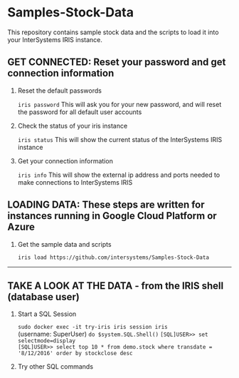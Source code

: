 # Samples-Stock-Data
This repository contains sample stock data and the scripts to load it into your InterSystems IRIS instance.

## GET CONNECTED: Reset your password and get connection information

1) Reset the default passwords

	`iris password`
		This will ask you for your new password, and will reset the password for all default user accounts

2) Check the status of your iris instance

	`iris status`
		This will show the current status of the InterSystems IRIS instance
		
3) Get your connection information

	`iris info`
		This will show the external ip address and ports needed to make connections to InterSystems IRIS

## LOADING DATA: These steps are written for instances running in Google Cloud Platform or Azure

1) Get the sample data and scripts
	
	`iris load https://github.com/intersystems/Samples-Stock-Data`

---
## TAKE A LOOK AT THE DATA - from the IRIS shell (database user)
 
1) Start a SQL Session  

	`sudo docker exec -it try-iris iris session iris`  
	(username: SuperUser)
	`do $system.SQL.Shell()`
	`[SQL]USER>> set selectmode=display`  
	`[SQL]USER>> select top 10 * from demo.stock where transdate = '8/12/2016' order by stockclose desc`  
		
2) Try other SQL commands
